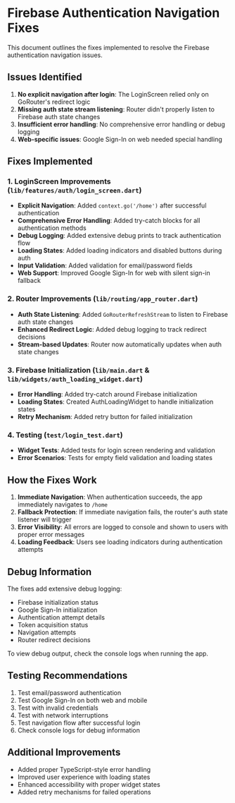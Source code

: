 # Firebase Authentication Navigation Fixes

This document outlines the fixes implemented to resolve the Firebase authentication navigation issues.

## Issues Identified

1. **No explicit navigation after login**: The LoginScreen relied only on GoRouter's redirect logic
2. **Missing auth state stream listening**: Router didn't properly listen to Firebase auth state changes
3. **Insufficient error handling**: No comprehensive error handling or debug logging
4. **Web-specific issues**: Google Sign-In on web needed special handling

## Fixes Implemented

### 1. LoginScreen Improvements (`lib/features/auth/login_screen.dart`)

- **Explicit Navigation**: Added `context.go('/home')` after successful authentication
- **Comprehensive Error Handling**: Added try-catch blocks for all authentication methods
- **Debug Logging**: Added extensive debug prints to track authentication flow
- **Loading States**: Added loading indicators and disabled buttons during auth
- **Input Validation**: Added validation for email/password fields
- **Web Support**: Improved Google Sign-In for web with silent sign-in fallback

### 2. Router Improvements (`lib/routing/app_router.dart`)

- **Auth State Listening**: Added `GoRouterRefreshStream` to listen to Firebase auth state changes
- **Enhanced Redirect Logic**: Added debug logging to track redirect decisions
- **Stream-based Updates**: Router now automatically updates when auth state changes

### 3. Firebase Initialization (`lib/main.dart` & `lib/widgets/auth_loading_widget.dart`)

- **Error Handling**: Added try-catch around Firebase initialization
- **Loading States**: Created AuthLoadingWidget to handle initialization states
- **Retry Mechanism**: Added retry button for failed initialization

### 4. Testing (`test/login_test.dart`)

- **Widget Tests**: Added tests for login screen rendering and validation
- **Error Scenarios**: Tests for empty field validation and loading states

## How the Fixes Work

1. **Immediate Navigation**: When authentication succeeds, the app immediately navigates to `/home`
2. **Fallback Protection**: If immediate navigation fails, the router's auth state listener will trigger
3. **Error Visibility**: All errors are logged to console and shown to users with proper error messages
4. **Loading Feedback**: Users see loading indicators during authentication attempts

## Debug Information

The fixes add extensive debug logging:

- Firebase initialization status
- Google Sign-In initialization
- Authentication attempt details
- Token acquisition status
- Navigation attempts
- Router redirect decisions

To view debug output, check the console logs when running the app.

## Testing Recommendations

1. Test email/password authentication
2. Test Google Sign-In on both web and mobile
3. Test with invalid credentials
4. Test with network interruptions
5. Test navigation flow after successful login
6. Check console logs for debug information

## Additional Improvements

- Added proper TypeScript-style error handling
- Improved user experience with loading states
- Enhanced accessibility with proper widget states
- Added retry mechanisms for failed operations